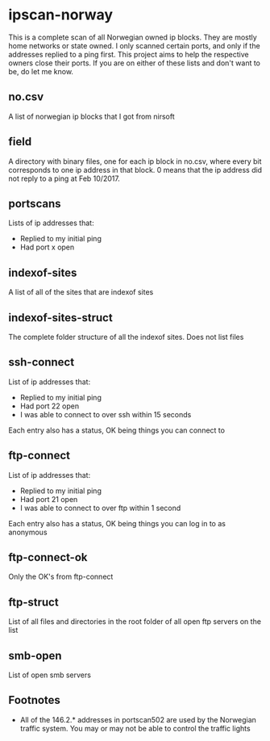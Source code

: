 # ipscan-norway
This is a complete scan of all Norwegian owned ip blocks. They are mostly home networks or state owned.
I only scanned certain ports, and only if the addresses replied to a ping first.
This project aims to help the respective owners close their ports. If you are on either of these lists and don't want to be, do let me know.

## no.csv
A list of norwegian ip blocks that I got from nirsoft

## field
A directory with binary files, one for each ip block in no.csv, where every bit corresponds to one ip address in that block. 0 means that the ip address did not reply to a ping at Feb 10/2017.

## portscans
Lists of ip addresses that:
* Replied to my initial ping
* Had port x open

## indexof-sites
A list of all of the sites that are indexof sites

## indexof-sites-struct
The complete folder structure of all the indexof sites. Does not list files

## ssh-connect
List of ip addresses that:
* Replied to my initial ping
* Had port 22 open
* I was able to connect to over ssh within 15 seconds

Each entry also has a status, OK being things you can connect to

## ftp-connect
List of ip addresses that:
* Replied to my initial ping
* Had port 21 open
* I was able to connect to over ftp within 1 second

Each entry also has a status, OK being things you can log in to as anonymous

## ftp-connect-ok
Only the OK's from ftp-connect

## ftp-struct
List of all files and directories in the root folder of all open ftp servers on the list

## smb-open
List of open smb servers

## Footnotes
* All of the 146.2.* addresses in portscan502 are used by the Norwegian traffic system. You may or may not be able to control the traffic lights

